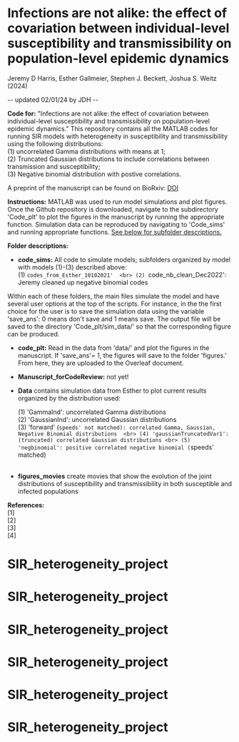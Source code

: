 # Infections are not alike: the effect of covariation between individual-level susceptibility and transmissibility on population-level epidemic dynamics
Jeremy D Harris, Esther Gallmeier, Stephen J. Beckett, Joshua S. Weitz (2024)

 -- updated 02/01/24 by JDH --

**Code for:** "Infections are not alike: the effect of covariation between individual-level susceptibility and transmissibility on population-level epidemic dynamics." This repository contains all the MATLAB codes for running SIR models with heterogeneity in susceptibility and transmissibility using the following distributions: <br>
    (1) uncorrelated Gamma distributions with means at 1; <br>
    (2) Truncated Gaussian distributions to include correlations between transmission and susceptibility; <br>
    (3) Negative binomial distribution with postive correlations.

A preprint of the manuscript can be found on BioRxiv: [DOI]()

**Instructions:**
MATLAB was used to run model simulations and plot figures. Once the Github repository is downloaded, navigate to the subdirectory 'Code_plt' to plot the figures in the manuscript by running the appropriate function. Simulation data can be reproduced by navigating to 'Code_sims' and running appropriate functions. <u>See below for subfolder descriptions.</u>

**Folder descriptions:** <br>

- **code_sims:** All code to simulate models; subfolders organized by model with models (1)-(3) described above: <br>
  (1)  `codes_from_Esther_10102021'  <br>
  (2) `code_nb_clean_Dec2022': Jeremy cleaned up negative binomial codes




Within each of these folders, the main files simulate the model and have several user options at the top of the scripts. For instance, in the the first choice for the user is to save the simulation data using the variable 'save_ans': 0 means don't save and 1 means save. The output file will be saved to the directory 'Code_plt/sim_data/' so that the corresponding figure can be produced.

- **code_plt:**
Read in the data from 'data/' and plot the figures in the manuscript. If 'save_ans'= 1, the figures will save to the folder 'figures.' From here, they are uploaded to the Overleaf document.

- **Manuscript_forCodeReview:** not yet!


- **Data** contains simulation data from Esther to plot current results organized by the distribution used: <br>

    (1) 'GammaInd': uncorrelated Gamma distributions <br>
    (2) 'GaussianInd': uncorrelated Gaussian distributions <br>
    (3) 'forward' (`speeds' not matched): correlated Gamma, Gaussian, Negative Binomial distributions  <br>
    (4) 'gaussianTruncatedVar1': (truncated) correlated Gaussian distributions <br>
    (5) 'negbinomial': positive correlated negative binomial (`speeds' matched) <br><br>


- **figures_movies** create movies that show the evolution of the joint distributions of susceptibility and transmissibility in both susceptible and infected populations

**References:** <br>
[1]  <br>
[2]  <br>
[3] <br>
[4]  <br>
# SIR_heterogeneity_project
# SIR_heterogeneity_project
# SIR_heterogeneity_project
# SIR_heterogeneity_project
# SIR_heterogeneity_project
# SIR_heterogeneity_project
